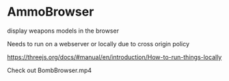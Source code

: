 # AmmoBrowser
display weapons models in the browser

Needs to run on a webserver or locally due to cross origin policy 

https://threejs.org/docs/#manual/en/introduction/How-to-run-things-locally


Check out BombBrowser.mp4 
